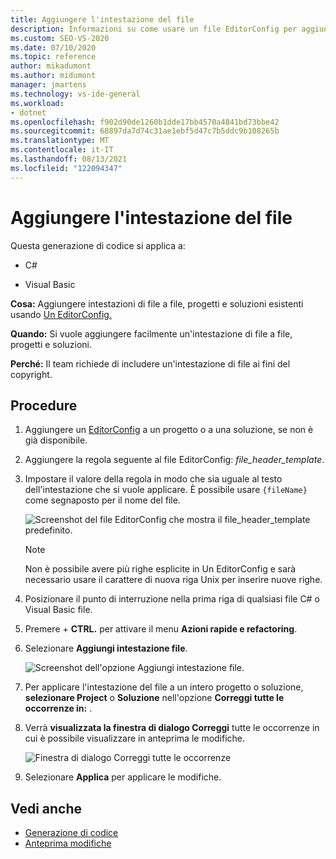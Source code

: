 ```yaml
---
title: Aggiungere l'intestazione del file
description: Informazioni su come usare un file EditorConfig per aggiungere intestazioni di file a file, progetti e soluzioni esistenti.
ms.custom: SEO-VS-2020
ms.date: 07/10/2020
ms.topic: reference
author: mikadumont
ms.author: midumont
manager: jmartens
ms.technology: vs-ide-general
ms.workload:
- dotnet
ms.openlocfilehash: f902d90de1260b1dde17bb4570a4841bd73bbe42
ms.sourcegitcommit: 68897da7d74c31ae1ebf5d47c7b5ddc9b108265b
ms.translationtype: MT
ms.contentlocale: it-IT
ms.lasthandoff: 08/13/2021
ms.locfileid: "122094347"
---
```

# <a name="add-file-header"></a>Aggiungere l'intestazione del file

Questa generazione di codice si applica a:

- C#

- Visual Basic

**Cosa:** Aggiungere intestazioni di file a file, progetti e soluzioni esistenti usando [Un EditorConfig.](../create-portable-custom-editor-options.md#add-an-editorconfig-file-to-a-project)

**Quando:** Si vuole aggiungere facilmente un'intestazione di file a file, progetti e soluzioni.

**Perché:** Il team richiede di includere un'intestazione di file ai fini del copyright. 

## <a name="how-to"></a>Procedure

1. Aggiungere un [EditorConfig](../create-portable-custom-editor-options.md#add-an-editorconfig-file-to-a-project) a un progetto o a una soluzione, se non è già disponibile.

2. Aggiungere la regola seguente al file EditorConfig: *file_header_template*.

3. Impostare il valore della regola in modo che sia uguale al testo dell'intestazione che si vuole applicare. È possibile usare `{fileName}` come segnaposto per il nome del file.

    ![Screenshot del file EditorConfig che mostra il file_header_template predefinito.](media/add-file-header-rule.png)

    > [!NOTE]
    > Non è possibile avere più righe esplicite in Un EditorConfig e sarà necessario usare il carattere di nuova riga Unix per inserire nuove righe.

4. Posizionare il punto di interruzione nella prima riga di qualsiasi file C# o Visual Basic file.

5. Premere  + **CTRL.** per attivare il menu **Azioni rapide e refactoring**.

6. Selezionare **Aggiungi intestazione file**. 

    ![Screenshot dell'opzione Aggiungi intestazione file.](media/add-file-header.png)

7. Per applicare l'intestazione del file a un intero progetto o soluzione, **selezionare Project** o **Soluzione** nell'opzione **Correggi tutte le occorrenze in:** .

8. Verrà **visualizzata la finestra di dialogo Correggi** tutte le occorrenze in cui è possibile visualizzare in anteprima le modifiche.

    ![Finestra di dialogo Correggi tutte le occorrenze](media/file-header-preview-changes.png)

8. Selezionare **Applica** per applicare le modifiche.

## <a name="see-also"></a>Vedi anche

- [Generazione di codice](../code-generation-in-visual-studio.md)
- [Anteprima modifiche](../../ide/preview-changes.md)